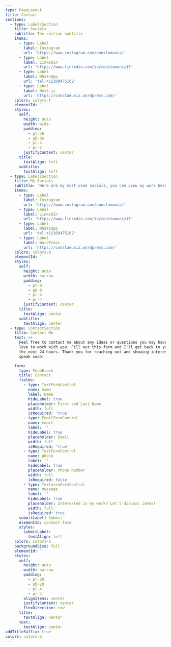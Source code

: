 ```yaml
---
type: PageLayout
title: Contact
sections:
  - type: LabelsSection
    title: Socials
    subtitle: The section subtitle
    items:
      - type: Label
        label: Instagram
        url: 'https://www.instagram.com/constamuniz/'
      - type: Label
        label: Linkedin
        url: 'https://www.linkedin.com/in/constamuniz17'
      - type: Label
        label: WhatsApp
        url: 'tel:+12109475162'
      - type: Label
        label: Next.js
        url: 'https://constamuniz.wordpress.com/'
    colors: colors-f
    elementId: ''
    styles:
      self:
        height: auto
        width: wide
        padding:
          - pt-36
          - pb-36
          - pl-4
          - pr-4
        justifyContent: center
      title:
        textAlign: left
      subtitle:
        textAlign: left
  - type: LabelsSection
    title: My Socials
    subtitle: 'Here are my most used socials, you can view my work here as well!'
    items:
      - type: Label
        label: Instagram
        url: 'https://www.instagram.com/constamuniz/'
      - type: Label
        label: LinkedIn
        url: 'https://www.linkedin.com/in/constamuniz17'
      - type: Label
        label: Whatsapp
        url: 'tel:+12109475162'
      - type: Label
        label: WordPress
        url: 'https://constamuniz.wordpress.com/'
    colors: colors-b
    elementId: ''
    styles:
      self:
        height: auto
        width: narrow
        padding:
          - pt-0
          - pb-0
          - pl-4
          - pr-4
        justifyContent: center
      title:
        textAlign: center
      subtitle:
        textAlign: center
  - type: ContactSection
    title: Contact Me
    text: >+
      Feel free to contact me about any ideas or questions you may have, I'd
      love to work with you. Fill out this form and I'll get back to you within
      the next 24 hours. Thank you for reaching out and showing interest, we'll
      speak soon!

    form:
      type: FormBlock
      title: Contact
      fields:
        - type: TextFormControl
          name: name
          label: Name
          hideLabel: true
          placeholder: First and Last Name
          width: full
          isRequired: 'true'
        - type: EmailFormControl
          name: email
          label: ''
          hideLabel: true
          placeholder: Email
          width: full
          isRequired: 'true'
        - type: TextFormControl
          name: phone
          label: ''
          hideLabel: true
          placeholder: Phone Number
          width: full
          isRequired: false
        - type: TextareaFormControl
          name: message
          label: ''
          hideLabel: true
          placeholder: Interested in my work? Let's discuss ideas!
          width: full
          isRequired: true
      submitLabel: Submit
      elementId: contact-form
      styles:
        submitLabel:
          textAlign: left
    colors: colors-b
    backgroundSize: full
    elementId: ''
    styles:
      self:
        height: auto
        width: narrow
        padding:
          - pt-28
          - pb-20
          - pl-4
          - pr-4
        alignItems: center
        justifyContent: center
        flexDirection: row
      title:
        textAlign: center
      text:
        textAlign: center
addTitleSuffix: true
colors: colors-b
---
```

